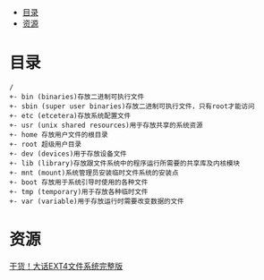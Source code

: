 <!-- TOC -->

- [目录](#目录)
- [资源](#资源)

<!-- /TOC -->

# 目录

```shell
/
+- bin (binaries)存放二进制可执行文件
+- sbin (super user binaries)存放二进制可执行文件，只有root才能访问
+- etc (etcetera)存放系统配置文件
+- usr (unix shared resources)用于存放共享的系统资源
+- home 存放用户文件的根目录
+- root 超级用户目录
+- dev (devices)用于存放设备文件
+- lib (library)存放跟文件系统中的程序运行所需要的共享库及内核模块
+- mnt (mount)系统管理员安装临时文件系统的安装点
+- boot 存放用于系统引导时使用的各种文件
+- tmp (temporary)用于存放各种临时文件
+- var (variable)用于存放运行时需要改变数据的文件
```

# 资源

[干货！大话EXT4文件系统完整版](https://mp.weixin.qq.com/s/HRqDt8j84ZkjhtpF-QpAyw)<br>
